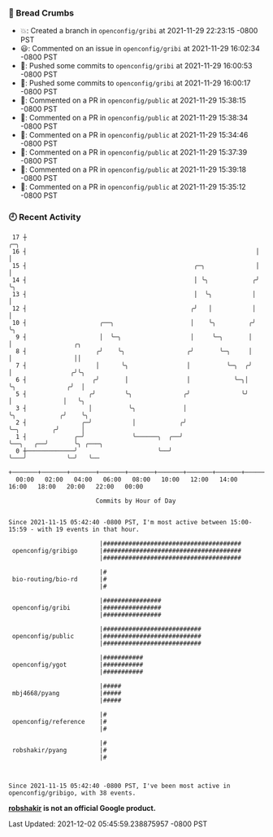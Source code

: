 ### 🍞 Bread Crumbs

 * 💥: Created a branch in `openconfig/gribi` at 2021-11-29 22:23:15 -0800 PST
 * 😃: Commented on an issue in `openconfig/gribi` at 2021-11-29 16:02:34 -0800 PST
 * 🚢: Pushed some commits to `openconfig/gribi` at 2021-11-29 16:00:53 -0800 PST
 * 🚢: Pushed some commits to `openconfig/gribi` at 2021-11-29 16:00:17 -0800 PST
 * 💬: Commented on a PR in  `openconfig/public` at 2021-11-29 15:38:15 -0800 PST
 * 💬: Commented on a PR in  `openconfig/public` at 2021-11-29 15:38:34 -0800 PST
 * 💬: Commented on a PR in  `openconfig/public` at 2021-11-29 15:34:46 -0800 PST
 * 💬: Commented on a PR in  `openconfig/public` at 2021-11-29 15:37:39 -0800 PST
 * 💬: Commented on a PR in  `openconfig/public` at 2021-11-29 15:39:18 -0800 PST
 * 💬: Commented on a PR in  `openconfig/public` at 2021-11-29 15:35:12 -0800 PST

### 🕘 Recent Activity
```
 17 ┼                                                               ╭─╮
 16 ┤                                                               │ │
 15 ┤                                              ╭─╮              │ │
 14 ┤                                              │ ╰╮            ╭╯ ╰╮
 13 ┤                                              │  ╰╮           │   │
 12 ┤                                             ╭╯   │           │   │
 10 ┤                    ╭──╮                     │    ╰╮         ╭╯   ╰╮
  9 ┤                    │  ╰─╮                   │     ╰─╮       │     │                 ╭╮
  8 ┤                   ╭╯    ╰╮                 ╭╯       ╰─╮     │     │                 ││
  7 ┤                   │      ╰╮                │          ╰─╮  ╭╯     │                ╭╯╰╮
  6 ┤                  ╭╯       │                │            ╰─╮│      ╰╮              ╭╯  │
  5 ┤                 ╭╯        ╰╮              ╭╯              ╰╯       │              │   ╰╮
  3 ┤                 │          ╰╮             │                        ╰╮            ╭╯    ╰╮
  2 ┤               ╭─╯           │            ╭╯                         ╰─╮         ╭╯      │
  1 ┤             ╭─╯             ╰──────╮  ╭──╯                            ╰──╮   ╭──╯       ╰╮ ╭───╮
  0 ┼─────────────╯                      ╰──╯                                  ╰───╯           ╰─╯   ╰──
    +───────+───────+───────+───────+───────+───────+───────+───────+───────+───────+───────+───────+────
  00:00   02:00   04:00   06:00   08:00   10:00   12:00   14:00   16:00   18:00   20:00   22:00   00:00   

						Commits by Hour of Day


Since 2021-11-15 05:42:40 -0800 PST, I'm most active between 15:00-15:59 - with 19 events in that hour.

```



```
                         |######################################
 openconfig/gribigo      |######################################
                         |######################################

                         |#
 bio-routing/bio-rd      |#
                         |#

                         |################
 openconfig/gribi        |################
                         |################

                         |###########################
 openconfig/public       |###########################
                         |###########################

                         |###########
 openconfig/ygot         |###########
                         |###########

                         |#####
 mbj4668/pyang           |#####
                         |#####

                         |#
 openconfig/reference    |#
                         |#

                         |#
 robshakir/pyang         |#
                         |#



Since 2021-11-15 05:42:40 -0800 PST, I've been most active in openconfig/gribigo, with 38 events.

```
**[robshakir](mailto:robjs@google.com) is not an official Google product.**  


Last Updated: 2021-12-02 05:45:59.238875957 -0800 PST
